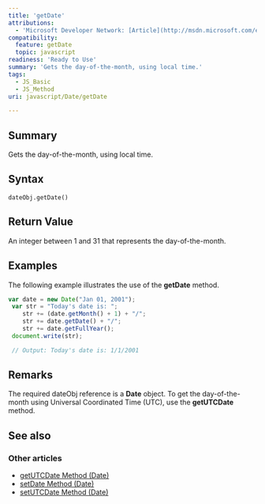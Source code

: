 ```yaml
---
title: 'getDate'
attributions:
  - 'Microsoft Developer Network: [Article](http://msdn.microsoft.com/en-us/library/ie/217fw5tk(v=vs.94).aspx)'
compatibility:
  feature: getDate
  topic: javascript
readiness: 'Ready to Use'
summary: 'Gets the day-of-the-month, using local time.'
tags:
  - JS_Basic
  - JS_Method
uri: javascript/Date/getDate

---
```

## Summary

Gets the day-of-the-month, using local time.

## Syntax

    dateObj.getDate()

## Return Value

An integer between 1 and 31 that represents the day-of-the-month.

## Examples

The following example illustrates the use of the **getDate** method.

``` js
var date = new Date("Jan 01, 2001");
 var str = "Today's date is: ";
    str += (date.getMonth() + 1) + "/";
    str += date.getDate() + "/";
    str += date.getFullYear();
 document.write(str);

 // Output: Today's date is: 1/1/2001
```

## Remarks

The required dateObj reference is a **Date** object. To get the day-of-the-month using Universal Coordinated Time (UTC), use the **getUTCDate** method.

## See also

### Other articles

-   [getUTCDate Method (Date)](/javascript/Date/getUTCDate)
-   [setDate Method (Date)](/javascript/Date/setDate)
-   [setUTCDate Method (Date)](/javascript/Date/setUTCDate)

